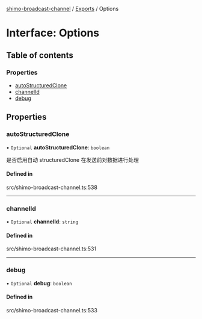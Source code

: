 [shimo-broadcast-channel](../README.md) / [Exports](../modules.md) / Options

# Interface: Options

## Table of contents

### Properties

- [autoStructuredClone](Options.md#autostructuredclone)
- [channelId](Options.md#channelid)
- [debug](Options.md#debug)

## Properties

### autoStructuredClone

• `Optional` **autoStructuredClone**: `boolean`

是否启用自动 structuredClone 在发送前对数据进行处理

#### Defined in

src/shimo-broadcast-channel.ts:538

___

### channelId

• `Optional` **channelId**: `string`

#### Defined in

src/shimo-broadcast-channel.ts:531

___

### debug

• `Optional` **debug**: `boolean`

#### Defined in

src/shimo-broadcast-channel.ts:533
